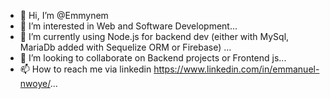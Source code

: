 - 👋 Hi, I’m @Emmynem
- 👀 I’m interested in Web and Software Development...
- 🌱 I’m currently using Node.js for backend dev (either with MySql, MariaDb added with Sequelize ORM or Firebase) ...
- 💞️ I’m looking to collaborate on Backend projects or Frontend js...
- 📫 How to reach me via linkedin https://www.linkedin.com/in/emmanuel-nwoye/...

<!---
Emmynem/Emmynem is a ✨ special ✨ repository because its `README.md` (this file) appears on your GitHub profile.
You can click the Preview link to take a look at your changes.
--->
